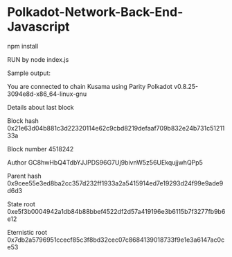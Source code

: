 # Polkadot-Network-Back-End-Javascript
npm install

RUN by node index.js

Sample output:

You are connected to chain Kusama using Parity Polkadot v0.8.25-3094e8d-x86_64-linux-gnu

Details about last block

Block hash 0x21e63d04b881c3d22320114e62c9cbd8219defaaf709b832e24b731c5121133a

Block number 4518242

Author GC8hwHbQ4TdbYJJPDS96G7Uj9bivnW5z56UEkqujjwhQPp5

Parent hash 0x9cee55e3ed8ba2cc357d232ff1933a2a5415914ed7e19293d24f99e9ade9d6d3

State root 0xe5f3b0004942a1db84b88bbef4522df2d57a419196e3b6115b7f3277fb9b6e12

Eternistic root 0x7db2a5796951ccecf85c3f8bd32cec07c8684139018733f9e1e3a6147ac0ce53
